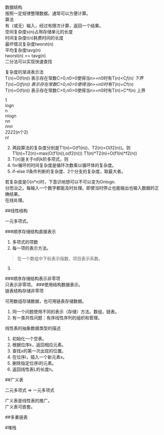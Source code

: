 数据结构  
按照一定规律整理数据。通常可以方便计算。  
算法  
有（或无）输入，经过有限次计算，返回一个结果。  
空间复杂度s(n)占用存储单元的长度  
时间复杂度t(n)耗费时间的长度  
最坏情况复杂度tworst(n)  
平均复杂度tavg(n)  
tworst(n) >= tavg(n)  
二分法可以实现快速查找  

复杂度的渐进表示法  
T(n)=O(f(n)) 表示存在常数C>0,n0>0使得当n>=n0时有T(n)<C*f(n) 下界  
T(n)=O(f(n)) 表示存在常数C>0,n0>0使得当n>=n0时有T(n)=C*f(n)   
T(n)=O(f(n)) 表示存在常数C>0,n0>0使得当n>=n0时有T(n)>C*f(n) 上界  

1  
logn  
n  
nlogn  
n*n  
n*n*n  
2*2*2*2(n个2)  
n!  

2. 两段算法的复杂度分别是T1(n)=O(f1(n))、T2(n)=O(f2(n))。则T1(n)+T2(n)=max(O(f1(n)),o(f2(n))) T1(n)*T2(n)=O(f1(n)*f2(n))    
3. T(n)是关于n的k阶多项式，则  
4. for循环的时间复杂度是循环次数乘以循环体的复杂度。  
5. if-else if条件判断的复杂度、2个分支的复杂度，取最大者。  

若复杂度是O(n*n)时，下意识地想可以不可以变为Onlogn.  
分而治之。每输入一个数字都能及时处理。即使当时停止也能输出也输入数据的正确结果。  
在线处理。  

##线性结构  

一元多项式。

###顺序存储结构直接表示  
1. 多项式的项数  
2. 每一项的表示方法。
> 在一个数组中下标表示指数，项目表示系数。  
3. 
###顺序存储结构表示非零项  
只表示非零项。
###使用结构数据表示。  
链表结构存储非零项  

可用数组存储数据，也可用链表存储数据。  

1. 同一个问题使用不同的表示（存储）方法。数组，链表。  
2. 有一类共性问题：有序线性序列的组织和管理。  

线性表的抽象数据类型的描述  
1. 初始化一个空表。  
2. 根据位序k，返回相应元素。  
3. 查找x的第一次出现的位置。  
4. 在位序i，插入一个新元素x。  
5. 删除指定位序i的元素。  
6. 返回线性表L的长度n。  

##广义表  

二元多项式 => 一元多项式  

广义表是线性表的推广。  
广义表可嵌套。  

##多重链表  

#堆栈  

